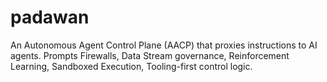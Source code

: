 # padawan
An Autonomous Agent Control Plane (AACP) that proxies instructions to AI agents. Prompts Firewalls, Data Stream governance, Reinforcement Learning, Sandboxed Execution, Tooling-first control logic.
